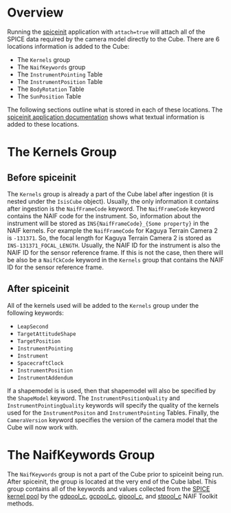 # Overview

Running the [spiceinit](https://isis.astrogeology.usgs.gov/Application/presentation/Tabbed/spiceinit/spiceinit.html) application with `attach=true` will attach all of the SPICE data required by the camera model directly to the Cube. There are 6 locations information is added to the Cube:

* The `Kernels` group
* The `NaifKeywords` group
* The `InstrumentPointing` Table
* The `InstrumentPosition` Table
* The `BodyRotation` Table
* The `SunPosition` Table

The following sections outline what is stored in each of these locations. The [spiceinit application documentation](https://isis.astrogeology.usgs.gov/Application/presentation/Tabbed/spiceinit/spiceinit.html) shows what textual information is added to these locations.

# The Kernels Group

## Before spiceinit

The `Kernels` group is already a part of the Cube label after ingestion (it is nested under the `IsisCube` object). Usually, the only information it contains after ingestion is the `NaifFrameCode` keyword. The `NaifFrameCode` keyword contains the NAIF code for the instrument. So, information about the instrument will be stored as `INS{NaifFrameCode}_{Some property}` in the NAIF kernels. For example the `NaifFrameCode` for Kaguya Terrain Camera 2 is `-131371`. So, the focal length for Kaguya Terrain Camera 2 is stored as `INS-131371_FOCAL_LENGTH`. Usually, the NAIF ID for the instrument is also the NAIF ID for the sensor reference frame. If this is not the case, then there will be also be a `NaifCkCode` keyword in the `Kernels` group that contains the NAIF ID for the sensor reference frame.

## After spiceinit

All of the kernels used will be added to the `Kernels` group under the following keywords:

* `LeapSecond`
* `TargetAttitudeShape`
* `TargetPosition`
* `InstrumentPointing`
* `Instrument`
* `SpacecraftClock`
* `InstrumentPosition`
* `InstrumentAddendum`

If a shapemodel is is used, then that shapemodel will also be specified by the `ShapeModel` keyword. The `InstrumentPositionQuality` and `InstrumentPointingQuality` keywords will specify the quality of the kernels used for the `InstrumentPositon` and `InstrumentPointing` Tables. Finally, the `CameraVersion` keyword specifies the version of the camera model that the Cube will now work with.

# The NaifKeywords Group

The `NaifKeywords` group is not a part of the Cube prior to spiceinit being run. After spiceinit, the group is located at the very end of the Cube label. This group contains all of the keywords and values collected from the [SPICE kernel pool](https://naif.jpl.nasa.gov/pub/naif/toolkit_docs/C/req/kernel.html#Text%20Kernels%20and%20the%20Kernel%20Pool) by the [gdpool_c](https://naif.jpl.nasa.gov/pub/naif/toolkit_docs/C/cspice/gdpool_c.html), [gcpool_c](https://naif.jpl.nasa.gov/pub/naif/toolkit_docs/C/cspice/gcpool_c.html), [gipool_c](https://naif.jpl.nasa.gov/pub/naif/toolkit_docs/C/cspice/gipool_c.html), and [stpool_c](https://naif.jpl.nasa.gov/pub/naif/toolkit_docs/C/cspice/stpool_c.html) NAIF Toolkit methods.